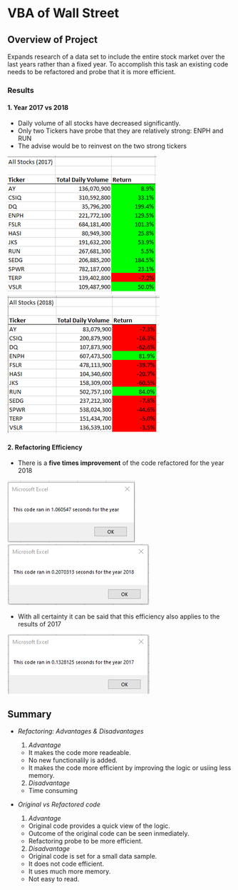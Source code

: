 # VBA of Wall Street

## Overview of Project
Expands research of a data set to include the entire stock market over the last years rather than a fixed year.
To accomplish this task an existing code needs to be refactored and probe that it is more efficient.
    
### Results
#### 1. Year 2017 vs 2018
- Daily volume of all stocks have decreased significantly.
- Only two Tickers have probe that they are relatively strong: ENPH and RUN
- The advise would be to reinvest on the two strong tickers

![2017](https://github.com/fmorote01/ExcelUnit/blob/main/Resources/2017%20Outcome.png)
![2018](https://github.com/fmorote01/ExcelUnit/blob/main/Resources/2018%20Outcome.png)
#### 2. Refactoring Efficiency
- There is a **five times improvement** of the code refactored for the year 2018

![Old](https://github.com/fmorote01/ExcelUnit/blob/main/Resources/2018%20Timer%20Old.png)
![New](https://github.com/fmorote01/ExcelUnit/blob/main/Resources/2018%20Timer.png)
- With all certainty it can be said that this efficiency also applies to the results of 2017

![Image2017](https://github.com/fmorote01/ExcelUnit/blob/main/Resources/2017%20Timer.png)

## Summary
- *Refactoring: Advantages & Disadvantages*

    1. _Advantage_
    - It makes the code more readeable.
    - No new functionalily is added.
    - It makes the code more efficient by improving the logic or usiing less memory.
    
    2. _Disadvantage_
    - Time consuming

- _Original vs Refactored code_
    1. _Advantage_
    - Original code provides a quick view of the logic.
    - Outcome of the original code can be seen inmediately.
    - Refactoring probe to be more efficient.

    2. _Disadvantage_
    - Original code is set for a small data sample.
    - It does not code efficient.
    - It uses much more memory.
    - Not easy to read.

